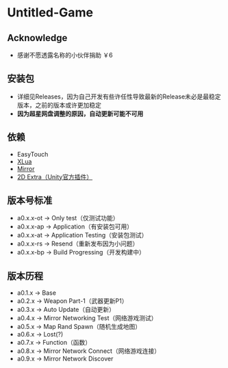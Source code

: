 # Untitled-Game
## Acknowledge
- 感谢不愿透露名称的小伙伴捐助 ￥6
## 安装包
- 详细见Releases，因为自己开发有些许任性导致最新的Release未必是最稳定版本，之前的版本或许更加稳定
- **因为超星网盘调整的原因，自动更新可能不可用**
## 依赖
- EasyTouch
- [XLua](https://github.com/Tencent/xLua)
- [Mirror](https://github.com/vis2k/mirror)
- [2D Extra（Unity官方插件）](https://github.com/Unity-Technologies/2d-extras)
## 版本号标准
* a0.x.x-ot -> Only test（仅测试功能）
* a0.x.x-ap -> Application（有安装包可用）
* a0.x.x-at -> Application Testing（安装包测试）
* a0.x.x-rs -> Resend（重新发布因为小问题）
* a0.x.x-bp -> Build Progressing（开发构建中）
## 版本历程
- a0.1.x -> Base
- a0.2.x -> Weapon Part-1（武器更新P1）
- a0.3.x -> Auto Update（自动更新）
- a0.4.x -> Mirror Networking Test（网络游戏测试）
- a0.5.x -> Map Rand Spawn（随机生成地图）
- a0.6.x -> Lost(?)
- a0.7.x -> Function（函数）
- a0.8.x -> Mirror Network Connect（网络游戏连接）
- a0.9.x -> Mirror Network Discover

